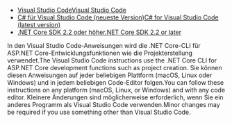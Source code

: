 * [<span data-ttu-id="4df9f-101">Visual Studio Code</span><span class="sxs-lookup"><span data-stu-id="4df9f-101">Visual Studio Code</span></span>](https://code.visualstudio.com/download)
* [<span data-ttu-id="4df9f-102">C# für Visual Studio Code (neueste Version)</span><span class="sxs-lookup"><span data-stu-id="4df9f-102">C# for Visual Studio Code (latest version)</span></span>](https://marketplace.visualstudio.com/items?itemName=ms-dotnettools.csharp)
* [<span data-ttu-id="4df9f-103">.NET Core SDK 2.2 oder höher</span><span class="sxs-lookup"><span data-stu-id="4df9f-103">.NET Core SDK 2.2 or later</span></span>](https://dotnet.microsoft.com/download/dotnet-core)

<span data-ttu-id="4df9f-104">In den Visual Studio Code-Anweisungen wird die .NET Core-CLI für ASP.NET Core-Entwicklungsfunktionen wie die Projekterstellung verwendet.</span><span class="sxs-lookup"><span data-stu-id="4df9f-104">The Visual Studio Code instructions use the .NET Core CLI for ASP.NET Core development functions such as project creation.</span></span> <span data-ttu-id="4df9f-105">Sie können diesen Anweisungen auf jeder beliebigen Plattform (macOS, Linux oder Windows) und in jedem beliebigen Code-Editor folgen.</span><span class="sxs-lookup"><span data-stu-id="4df9f-105">You can follow these instructions on any platform (macOS, Linux, or Windows) and with any code editor.</span></span> <span data-ttu-id="4df9f-106">Kleinere Änderungen sind möglicherweise erforderlich, wenn Sie ein anderes Programm als Visual Studio Code verwenden.</span><span class="sxs-lookup"><span data-stu-id="4df9f-106">Minor changes may be required if you use something other than Visual Studio Code.</span></span>

